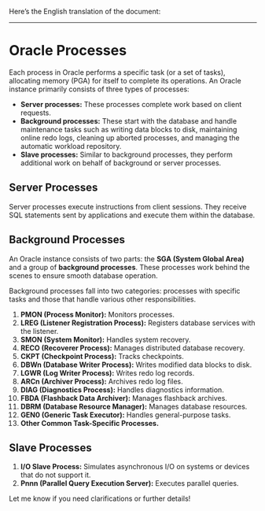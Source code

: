 Here’s the English translation of the document:

---

# Oracle Processes

Each process in Oracle performs a specific task (or a set of tasks), allocating memory (PGA) for itself to complete its operations. An Oracle instance primarily consists of three types of processes:

- **Server processes:** These processes complete work based on client requests.  
- **Background processes:** These start with the database and handle maintenance tasks such as writing data blocks to disk, maintaining online redo logs, cleaning up aborted processes, and managing the automatic workload repository.  
- **Slave processes:** Similar to background processes, they perform additional work on behalf of background or server processes.  

## Server Processes

Server processes execute instructions from client sessions. They receive SQL statements sent by applications and execute them within the database.

## Background Processes

An Oracle instance consists of two parts: the **SGA (System Global Area)** and a group of **background processes**. These processes work behind the scenes to ensure smooth database operation.

Background processes fall into two categories: processes with specific tasks and those that handle various other responsibilities.

1. **PMON (Process Monitor):** Monitors processes.  
2. **LREG (Listener Registration Process):** Registers database services with the listener.  
3. **SMON (System Monitor):** Handles system recovery.  
4. **RECO (Recoverer Process):** Manages distributed database recovery.  
5. **CKPT (Checkpoint Process):** Tracks checkpoints.  
6. **DBWn (Database Writer Process):** Writes modified data blocks to disk.  
7. **LGWR (Log Writer Process):** Writes redo log records.  
8. **ARCn (Archiver Process):** Archives redo log files.  
9. **DIAG (Diagnostics Process):** Handles diagnostics information.  
10. **FBDA (Flashback Data Archiver):** Manages flashback archives.  
11. **DBRM (Database Resource Manager):** Manages database resources.  
12. **GEN0 (Generic Task Executor):** Handles general-purpose tasks.  
13. **Other Common Task-Specific Processes.**  

## Slave Processes

1. **I/O Slave Process:** Simulates asynchronous I/O on systems or devices that do not support it.  
2. **Pnnn (Parallel Query Execution Server):** Executes parallel queries.  

Let me know if you need clarifications or further details!

